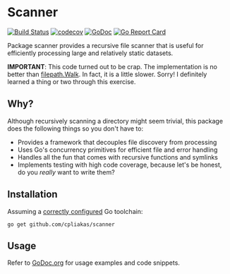 # Scanner

[![Build Status](https://travis-ci.org/cpliakas/scanner.svg?branch=master)](https://travis-ci.org/cpliakas/scanner)
[![codecov](https://codecov.io/gh/cpliakas/scanner/branch/master/graph/badge.svg)](https://codecov.io/gh/cpliakas/scanner)
[![GoDoc](https://godoc.org/github.com/cpliakas/scanner?status.svg)](https://godoc.org/github.com/cpliakas/scanner)
[![Go Report Card](https://goreportcard.com/badge/github.com/cpliakas/scanner)](https://goreportcard.com/report/github.com/cpliakas/scanner)

Package scanner provides a recursive file scanner that is useful for
efficiently processing large and relatively static datasets.

**IMPORTANT**: This code turned out to be crap. The implementation is no better
than [filepath.Walk](https://golang.org/pkg/path/filepath/#Walk). In fact, it is
a little slower. Sorry! I definitely learned a thing or two through this exercise.

## Why?

Although recursively scanning a directory might seem trivial, this package
does the following things so you don't have to:

* Provides a framework that decouples file discovery from processing
* Uses Go's concurrency primitives for efficient file and error handling
* Handles all the fun that comes with recursive functions and symlinks
* Implements testing with high code coverage, because let's be honest, do you
  *really* want to write them?

## Installation

Assuming a [correctly configured](https://golang.org/doc/install#testing) Go
toolchain:

```shell
go get github.com/cpliakas/scanner
```

## Usage

Refer to [GoDoc.org](https://godoc.org/github.com/cpliakas/scanner) for
usage examples and code snippets.
